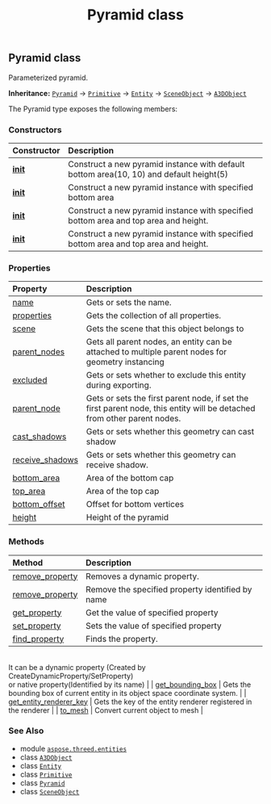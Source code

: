 ﻿---
title: Pyramid class
second_title: Aspose.3D for Python via .NET API References
description: 
type: docs
weight: 290
url: /python-net/aspose.threed.entities/pyramid/
is_root: false
---

## Pyramid class

Parameterized pyramid.



**Inheritance:** [`Pyramid`](/3d/python-net/aspose.threed.entities/pyramid) → 
[`Primitive`](/3d/python-net/aspose.threed.entities/primitive) → 
[`Entity`](/3d/python-net/aspose.threed/entity) → 
[`SceneObject`](/3d/python-net/aspose.threed/sceneobject) → 
[`A3DObject`](/3d/python-net/aspose.threed/a3dobject)



The Pyramid type exposes the following members:

### Constructors
| Constructor | Description |
| :- | :- |
| [__init__](/3d/python-net/aspose.threed.entities/pyramid/__init__/#) | Construct a new pyramid instance with default bottom area(10, 10) and default height(5) |
| [__init__](/3d/python-net/aspose.threed.entities/pyramid/__init__/#float-float-float) | Construct a new pyramid instance with specified bottom area |
| [__init__](/3d/python-net/aspose.threed.entities/pyramid/__init__/#float-float-float-float-float) | Construct a new pyramid instance with specified bottom area and top area and height. |
| [__init__](/3d/python-net/aspose.threed.entities/pyramid/__init__/#str-float-float-float-float-float) | Construct a new pyramid instance with specified bottom area and top area and height. |


### Properties
| Property | Description |
| :- | :- |
| [name](/3d/python-net/aspose.threed.entities/pyramid/name) | Gets or sets the name. |
| [properties](/3d/python-net/aspose.threed.entities/pyramid/properties) | Gets the collection of all properties. |
| [scene](/3d/python-net/aspose.threed.entities/pyramid/scene) | Gets the scene that this object belongs to |
| [parent_nodes](/3d/python-net/aspose.threed.entities/pyramid/parent_nodes) | Gets all parent nodes, an entity can be attached to multiple parent nodes for geometry instancing |
| [excluded](/3d/python-net/aspose.threed.entities/pyramid/excluded) | Gets or sets whether to exclude this entity during exporting. |
| [parent_node](/3d/python-net/aspose.threed.entities/pyramid/parent_node) | Gets or sets the first parent node, if set the first parent node, this entity will be detached from other parent nodes. |
| [cast_shadows](/3d/python-net/aspose.threed.entities/pyramid/cast_shadows) | Gets or sets whether this geometry can cast shadow |
| [receive_shadows](/3d/python-net/aspose.threed.entities/pyramid/receive_shadows) | Gets or sets whether this geometry can receive shadow. |
| [bottom_area](/3d/python-net/aspose.threed.entities/pyramid/bottom_area) | Area of the bottom cap |
| [top_area](/3d/python-net/aspose.threed.entities/pyramid/top_area) | Area of the top cap |
| [bottom_offset](/3d/python-net/aspose.threed.entities/pyramid/bottom_offset) | Offset for bottom vertices |
| [height](/3d/python-net/aspose.threed.entities/pyramid/height) | Height of the pyramid |


### Methods
| Method | Description |
| :- | :- |
| [remove_property](/3d/python-net/aspose.threed.entities/pyramid/remove_property/#aspose.threed.Property) | Removes a dynamic property. |
| [remove_property](/3d/python-net/aspose.threed.entities/pyramid/remove_property/#str) | Remove the specified property identified by name |
| [get_property](/3d/python-net/aspose.threed.entities/pyramid/get_property/#str) | Get the value of specified property |
| [set_property](/3d/python-net/aspose.threed.entities/pyramid/set_property/#str-any) | Sets the value of specified property |
| [find_property](/3d/python-net/aspose.threed.entities/pyramid/find_property/#str) | Finds the property.<br/>It can be a dynamic property (Created by CreateDynamicProperty/SetProperty) <br/>or native property(Identified by its name) |
| [get_bounding_box](/3d/python-net/aspose.threed.entities/pyramid/get_bounding_box/#) | Gets the bounding box of current entity in its object space coordinate system. |
| [get_entity_renderer_key](/3d/python-net/aspose.threed.entities/pyramid/get_entity_renderer_key/#) | Gets the key of the entity renderer registered in the renderer |
| [to_mesh](/3d/python-net/aspose.threed.entities/pyramid/to_mesh/#) | Convert current object to mesh |



### See Also
* module [`aspose.threed.entities`](..)
* class [`A3DObject`](/3d/python-net/aspose.threed/a3dobject)
* class [`Entity`](/3d/python-net/aspose.threed/entity)
* class [`Primitive`](/3d/python-net/aspose.threed.entities/primitive)
* class [`Pyramid`](/3d/python-net/aspose.threed.entities/pyramid)
* class [`SceneObject`](/3d/python-net/aspose.threed/sceneobject)
